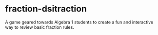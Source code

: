 # fraction-dsitraction

A game geared towards Algebra 1 students to create a fun and interactive way to review basic fraction rules.
